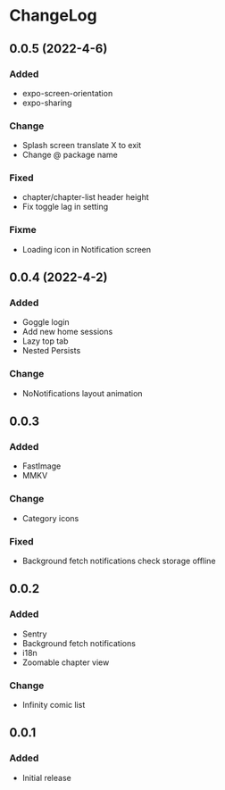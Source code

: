 # ChangeLog

## 0.0.5 (2022-4-6)
### Added
  - expo-screen-orientation
  - expo-sharing
### Change
  - Splash screen translate X to exit
  - Change @ package name
### Fixed
  - chapter/chapter-list header height
  - Fix toggle lag in setting
### Fixme
  - Loading icon in Notification screen

## 0.0.4 (2022-4-2)
### Added
  - Goggle login
  - Add new home sessions
  - Lazy top tab
  - Nested Persists
### Change
  - NoNotifications layout animation

## 0.0.3
### Added
- FastImage
- MMKV
### Change
- Category icons
### Fixed
- Background fetch notifications check storage offline

## 0.0.2
### Added
- Sentry
- Background fetch notifications
- i18n
- Zoomable chapter view
### Change
- Infinity comic list

## 0.0.1
### Added
- Initial release
